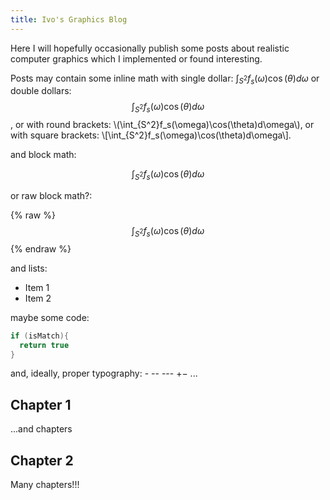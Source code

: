 ```yaml
---
title: Ivo's Graphics Blog
---
```


Here I will hopefully occasionally publish some posts about realistic computer graphics which I implemented or found interesting.


Posts may contain some inline math with single dollar: $\int_{S^2}f_s(\omega)\cos(\theta)d\omega$ or double dollars: $$\int_{S^2}f_s(\omega)\cos(\theta)d\omega$$, or with round brackets: \\(\int_{S^2}f_s(\omega)\cos(\theta)d\omega\\), or with square brackets: \\[\int_{S^2}f_s(\omega)\cos(\theta)d\omega\\].

and block math:

$$
\int_{S^2}f_s(\omega)\cos(\theta)d\omega
$$

or raw block math?:

{% raw %}
$$
\int_{S^2}f_s(\omega)\cos(\theta)d\omega
$$
{% endraw %}

and lists:

* Item 1
* Item 2

maybe some code:

```c++
if (isMatch){
  return true
}
```

and, ideally, proper typography: - -- --- +− ...

## Chapter 1

...and chapters

## Chapter 2

Many chapters!!!
